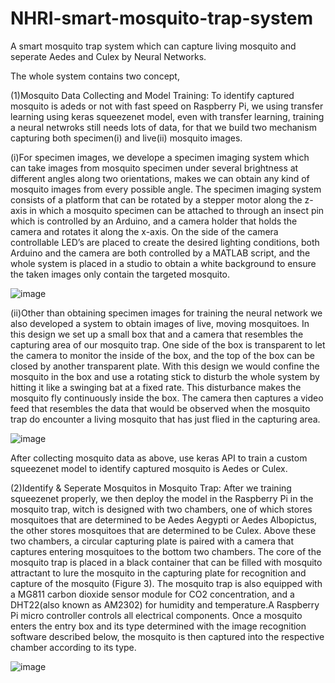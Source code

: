 # NHRI-smart-mosquito-trap-system
A smart mosquito trap system which can capture living mosquito and seperate Aedes and Culex by Neural Networks.

The whole system contains two concept,

(1)Mosquito Data Collecting and Model Training: To identify captured mosquito is adeds or not with fast speed on Raspberry Pi, we using transfer learning using keras squeezenet model, even with transfer learning, training a neural netwroks still needs lots of data, for that we build two mechanism capturing both specimen(i) and live(ii) mosquito images.

(i)For specimen images, we develope a specimen imaging system which can take images from mosquito specimen under several brightness at different angles along two orientations, makes we can obtain any kind of mosquito images from every possible angle. The specimen imaging system consists of a platform that can be rotated by a stepper motor along the z-axis in which a mosquito specimen can be attached to through an insect pin  which is controlled by an Arduino, and a camera holder that holds the camera and rotates it along the x-axis. On the side of the camera controllable LED’s are placed to create the desired lighting conditions, both Arduino and the camera are both controlled by a MATLAB script, and the whole system is placed in a studio to obtain a white background to ensure the taken images only contain the targeted mosquito.

![image](https://user-images.githubusercontent.com/61857351/130187417-ef18aa68-849d-4be2-9f78-c66077c62900.png)


(ii)Other than obtaining specimen images for training the neural network we also developed a system to obtain images of live, moving mosquitoes. In this design we set up a small box that and a camera that resembles the capturing area of our mosquito trap. One side of the box is transparent to let the camera to monitor the inside of the box, and the top of the box can be closed by another transparent plate. With this design we would confine the mosquito in the box and use a rotating stick to disturb the whole system by hitting it like a swinging bat at a fixed rate. This disturbance makes the mosquito fly continuously inside the box. The camera then captures a video feed that resembles the data that would be observed when the mosquito trap do encounter a living mosquito that has just flied in the capturing area.

![image](https://user-images.githubusercontent.com/61857351/130187437-38d6b9bf-8682-406a-96fa-f7bcd4717fc3.png)


After collecting mosquito data as above, use keras API to train a custom squeezenet model to identify captured mosquito is Aedes or Culex.


(2)Identify & Seperate Mosquitos in Mosquito Trap: After we training squeezenet properly, we then deploy the model in the Raspberry Pi in the mosquito trap, witch is designed with two chambers, one of which stores mosquitoes that are determined to be Aedes Aegypti or Aedes Albopictus, the other stores mosquitoes that are determined to be Culex. Above these two chambers, a circular capturing plate is paired with a camera that captures entering mosquitoes to the bottom two chambers. The core of the mosquito trap is placed in a black container that can be filled with mosquito attractant to lure the mosquito in the capturing plate for recognition and capture of the mosquito (Figure 3). The mosquito trap is also equipped with a MG811 carbon dioxide sensor module for CO2 concentration, and a DHT22(also known as AM2302) for humidity and temperature.A Raspberry Pi micro controller controls all electrical components. Once a mosquito enters the entry box and its type determined with the image recognition software described below, the mosquito is then captured into the respective chamber according to its type. 

![image](https://user-images.githubusercontent.com/61857351/130189133-9bffd872-fec0-4f56-aa1d-f00293999b3b.png)
